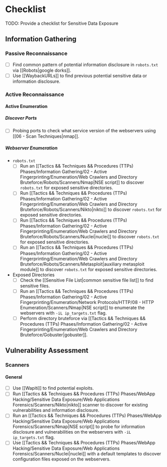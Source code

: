 # Checklist

TODO: Provide a checklist for Sensitive Data Exposure

## Information Gathering

### Passive Reconnaissance

- [ ] Find common pattern of potential information disclosure in `robots.txt` via [[Robots|google dorks]].
- [ ] Use [[WaybackURLs]] to find previous potential sensitive data or information disclosure.

### Active Reconnaissance

#### Active Enumeration

##### Discover Ports

- [ ] Probing ports to check what service version of the webservers using [[06 - Scan Techniques|nmap]].

##### Webserver Enumeration

- `robots.txt`
	- [ ] Run an [[Tactics && Techniques && Procedures (TTPs) Phases/Information Gathering/02 - Active Fingerprinting/Enumeration/Web Crawlers and Directory Bruteforce/Robots/Scanners/Nmap|NSE script]] to discover `robots.txt` for exposed sensitive directories.
	- [ ] Run [[Tactics && Techniques && Procedures (TTPs) Phases/Information Gathering/02 - Active Fingerprinting/Enumeration/Web Crawlers and Directory Bruteforce/Robots/Scanners/Nikto|nikto]] to discover `robots.txt` for exposed sensitive directories.
	- [ ] Run [[Tactics && Techniques && Procedures (TTPs) Phases/Information Gathering/02 - Active Fingerprinting/Enumeration/Web Crawlers and Directory Bruteforce/Robots/Scanners/Nuclei|nuclei]] to discover `robots.txt` for exposed sensitive directories.
	- [ ] Run an [[Tactics && Techniques && Procedures (TTPs) Phases/Information Gathering/02 - Active Fingerprinting/Enumeration/Web Crawlers and Directory Bruteforce/Robots/Scanners/Metasploit|auxiliary metasploit module]] to discover `robots.txt` for exposed sensitive directories.

- Exposed Directories
	- [ ] Check the [[Sensitive File List|common sensitive file list]] to find sensitive files.
	- [ ] Run an [[Tactics && Techniques && Procedures (TTPs) Phases/Information Gathering/02 - Active Fingerprinting/Enumeration/Network Protocols/HTTP/08 - HTTP Enumeration/Scanners/Nmap|NSE script]] to enumerate the webservers with `-iL ip_targets.txt` flag.
	- [ ] Perform directory bruteforce via [[Tactics && Techniques && Procedures (TTPs) Phases/Information Gathering/02 - Active Fingerprinting/Enumeration/Web Crawlers and Directory Bruteforce/Gobuster|gobuster]].

## Vulnerability Assessment

### Scanners

#### General

- [ ] Use [[Wapiti]] to find potential exploits.
- [ ] Run [[Tactics && Techniques && Procedures (TTPs) Phases/WebApp Hacking/Sensitive Data Exposure/Web Applications Forensics/Scanners/Nikto|nikto]] scanner to discover for existing vulnerabilities and information disclosure.
- [ ] Run an [[Tactics && Techniques && Procedures (TTPs) Phases/WebApp Hacking/Sensitive Data Exposure/Web Applications Forensics/Scanners/Nmap|NSE script]] to probe for information disclosure and vulnerabilities on the webservers with `-iL ip_targets.txt` flag.
- [ ] Use [[Tactics && Techniques && Procedures (TTPs) Phases/WebApp Hacking/Sensitive Data Exposure/Web Applications Forensics/Scanners/Nuclei|nuclei]] with a default templates to discover configuration files exposed on the webservers.